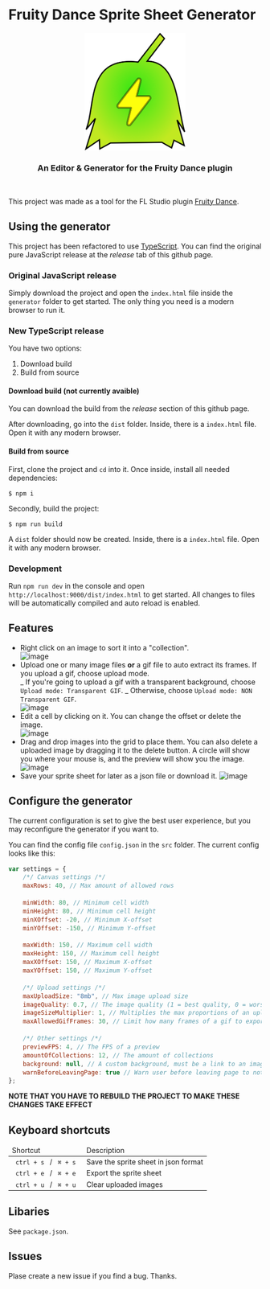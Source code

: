 # Fruity Dance Sprite Sheet Generator

<div align=center> <img width="200px"src='logotype.png'> <br> <h3> An Editor & Generator for the Fruity Dance plugin</h3> </div> <br>

This project was made as a tool for the FL Studio plugin [Fruity Dance](https://www.image-line.com/fl-studio-learning/fl-studio-online-manual/html/plugins/Fruity%20Dance.htm).

## Using the generator

This project has been refactored to use [TypeScript](https://www.typescriptlang.org/). You can find the original pure JavaScript release at the _release_ tab of this github page.

### Original JavaScript release

Simply download the project and open the `index.html` file inside the `generator` folder to get started. The only thing you need is a modern browser to run it.

### New TypeScript release

You have two options:

1. Download build
2. Build from source

#### Download build (not currently avaible)

You can download the build from the _release_ section of this github page.

After downloading, go into the `dist` folder. Inside, there is a `index.html` file. Open it with any modern browser.

#### Build from source

First, clone the project and `cd` into it. Once inside, install all needed dependencies:

```
$ npm i
```

Secondly, build the project:

```
$ npm run build
```

A `dist` folder should now be created. Inside, there is a `index.html` file. Open it with any modern browser.

### Development

Run `npm run dev` in the console and open `http://localhost:9000/dist/index.html` to get started. All changes to files will be automatically compiled and auto reload is enabled.

## Features

- Right click on an image to sort it into a "collection". <br>
  ![image](https://user-images.githubusercontent.com/89783791/187178884-fa8c7d50-1223-4e5c-96ae-7d59728c3e0f.png)
- Upload one or many image files **or** a gif file to auto extract its frames. If you upload a gif, choose upload mode. <br>
  _ If you're going to upload a gif with a transparent background, choose `Upload mode: Transparent GIF`.
  _ Otherwise, choose `Upload mode: NON Transparent GIF`. <br>
  ![image](https://user-images.githubusercontent.com/89783791/187177409-f701b001-628f-4a16-b6ab-13822a92e500.png)
- Edit a cell by clicking on it. You can change the offset or delete the image. <br>
  ![image](https://user-images.githubusercontent.com/89783791/187177639-dddf4c57-f85c-4f10-bc70-00373c1b8bae.png)
- Drag and drop images into the grid to place them. You can also delete a uploaded image by dragging it to the delete button. A circle will show you where your mouse is, and the preview will show you the image. <br>
  ![image](https://user-images.githubusercontent.com/89783791/187178031-62db9a84-5a1d-49cb-a0c1-febd3b367b7b.png)
- Save your sprite sheet for later as a json file or download it.
  ![image](https://user-images.githubusercontent.com/89783791/187178249-8b816e83-3715-42c2-9558-6f033495c318.png)

## Configure the generator

The current configuration is set to give the best user experience, but you may reconfigure the generator if you want to.

You can find the config file `config.json` in the `src` folder. The current config looks like this:

```javascript
var settings = {
	/*/ Canvas settings /*/
	maxRows: 40, // Max amount of allowed rows

	minWidth: 80, // Minimum cell width
	minHeight: 80, // Minimum cell height
	minXOffset: -20, // Minimum X-offset
	minYOffset: -150, // Minimum Y-offset

	maxWidth: 150, // Maximum cell width
	maxHeight: 150, // Maximum cell height
	maxXOffset: 150, // Maximum X-offset
	maxYOffset: 150, // Maximum Y-offset

	/*/ Upload settings /*/
	maxUploadSize: "8mb", // Max image upload size
	imageQuality: 0.7, // The image quality (1 = best quality, 0 = worst quality)
	imageSizeMultiplier: 1, // Multiplies the max proportions of an uploaded image (by default the minWidth/minHeight and maxWidth/maxHeight values). Higher value here means better image quality.
	maxAllowedGifFrames: 30, // Limit how many frames of a gif to export

	/*/ Other settings /*/
	previewFPS: 4, // The FPS of a preview
	amountOfCollections: 12, // The amount of collections
	background: null, // A custom background, must be a link to an image / path to a local one OR a color in HEX (null will mean default)
	warnBeforeLeavingPage: true // Warn user before leaving page to not discard any progress
};
```

**NOTE THAT YOU HAVE TO REBUILD THE PROJECT TO MAKE THESE CHANGES TAKE EFFECT**

## Keyboard shortcuts

<table>
    <thead> <td> Shortcut </td> <td> Description </td></thead>
    <tbody> 
        <tr>
            <td> <code> ctrl + s </code> / <code> ⌘ + s </code>
            <td> Save the sprite sheet in json format </td>
        </tr>
        <tr>
            <td> <code> ctrl + e </code> / <code> ⌘ + e </code>
            <td> Export the sprite sheet </td>
        </tr>
        <tr>
            <td> <code> ctrl + u </code> / <code> ⌘ + u </code>
            <td> Clear uploaded images </td>
        </tr>
    </tbody>
</table>

## Libaries

See `package.json`.

## Issues

Plase create a new issue if you find a bug. Thanks.
